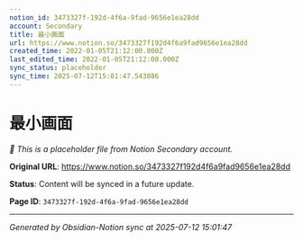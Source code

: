 ```yaml
---
notion_id: 3473327f-192d-4f6a-9fad-9656e1ea28dd
account: Secondary
title: 最小画面
url: https://www.notion.so/3473327f192d4f6a9fad9656e1ea28dd
created_time: 2022-01-05T21:12:00.000Z
last_edited_time: 2022-01-05T21:12:00.000Z
sync_status: placeholder
sync_time: 2025-07-12T15:01:47.543886
---
```


# 最小画面

*🔄 This is a placeholder file from Notion Secondary account.*

**Original URL**: https://www.notion.so/3473327f192d4f6a9fad9656e1ea28dd

**Status**: Content will be synced in a future update.

**Page ID**: `3473327f-192d-4f6a-9fad-9656e1ea28dd`

---

*Generated by Obsidian-Notion sync at 2025-07-12 15:01:47*
